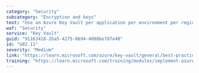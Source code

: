 ```yaml
---
category: "Security"
subcategory: "Encryption and keys"
text: "Use an Azure Key Vault per application per environment per region."
waf: "Security"
service: "Key Vault"
guid: "91163418-2ba5-4275-8694-4008be7d7e48"
id: "G02.11"
severity: "Medium"
link: "https://learn.microsoft.com/azure/key-vault/general/best-practices"
training: "https://learn.microsoft.com/training/modules/implement-azure-key-vault/"
---
```

